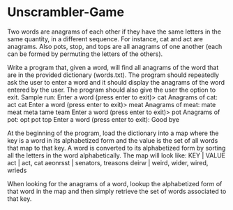 # Unscrambler-Game

Two words are anagrams of each other if they have the same letters in the same quantity, in a different sequence. For instance, cat and act are anagrams. Also pots, stop, and tops are all anagrams of one another (each can be formed by permuting the letters of the others).

Write a program that, given a word, will find all anagrams of the word that are in the provided dictionary (words.txt). The program should repeatedly ask the user to enter a word and it should display the anagrams of the word entered by the user. The program should also give the user the option to exit.
Sample run:
Enter a word (press enter to exit)> cat
Anagrams of cat: act cat
Enter a word (press enter to exit)> meat
Anagrams of meat: mate meat meta tame team
Enter a word (press enter to exit)> pot
Anagrams of pot: opt pot top
Enter a word (press enter to exit):
Good bye 



At the beginning of the program, load the dictionary into a map where the key is a word in its alphabetized form and the value is the set of all words that map to that key. A word is converted to its alphabetized form by sorting all the letters in the word alphabetically. The map will look like:
KEY | VALUE
act | act, cat
aeonrsst | senators, treasons
deirw | weird, wider, wired, wrieds

When looking for the anagrams of a word, lookup the alphabetized form of that word in the map and then simply retrieve the set of words associated to that key.
